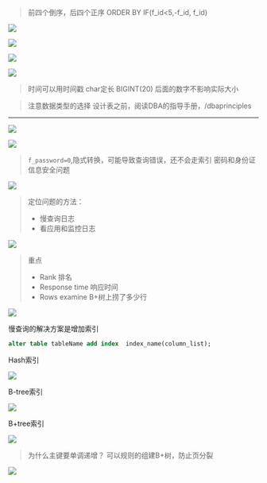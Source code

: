 
> 前四个倒序，后四个正序
> ORDER BY IF(f_id<5,-f_id, f_id)


![](./../pic/20201128214815.png)

![](./../pic/20201128214603.png)

![](./../pic/20201128214630.png)

![](./../pic/20201128214936.png)

> 时间可以用时间戳
> char定长
> BIGINT(20) 后面的数字不影响实际大小



> 注意数据类型的选择
> 设计表之前，阅读DBA的指导手册，/dbaprinciples



------------------

![](./../pic/20201128215355.png)

![](./../pic/20201128215636.png)

> `f_password=0`,隐式转换，可能导致查询错误，还不会走索引
> 密码和身份证信息安全问题

![](./../pic/20201128220049.png)


> 定位问题的方法：
> - 慢查询日志
> - 看应用和监控日志

![](./../pic/20201128220405.png)

> 重点
> - Rank 排名
> - Response time  响应时间
> - Rows examine B+树上捞了多少行


![](./../pic/20201128221613.png)

慢查询的解决方案是增加索引

```sql
alter table tableName add index  index_name(column_list);
```

Hash索引

![](./../pic/20201128222647.png)

B-tree索引

![](./../pic/20201128222707.png)

B+tree索引

![](./../pic/20201128222741.png)



> 为什么主键要单调递增？
> 可以规则的组建B+树，防止页分裂

![](./../pic/20201128223010.png)
